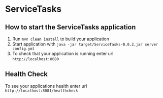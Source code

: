 # ServiceTasks

How to start the ServiceTasks application
---

1. Run `mvn clean install` to build your application
1. Start application with `java -jar target/ServiceTasks-0.0.2.jar server config.yml`
1. To check that your application is running enter url `http://localhost:8080`

Health Check
---

To see your applications health enter url `http://localhost:8081/healthcheck`
